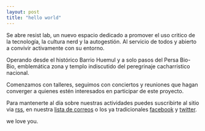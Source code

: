 ```yaml
---
layout: post
title: "hello world"
---
```


Se abre resist lab, un nuevo espacio dedicado a promover el uso critico de la tecnología, la cultura nerd y la autogestión. Al servicio de todos y abierto a convivir activamente con su entorno.

Operando desde el histórico Barrio Huemul y a solo pasos del Persa Bio-Bio, emblemática zona y templo indiscutido del peregrinaje cacharristico nacional.

Comenzamos con talleres, seguimos con conciertos y reuniones que hagan converger a quienes estén interesados en participar de este proyecto.

Para mantenerte al día sobre nuestras actividades puedes suscribirte al sitio via [rss](/feed.xml), en nuestra [lista de correos](/mailing/) o los ya tradicionales [facebook](http://facebook.com/resistlab) y [twitter](http://twitter.com/resist_lab).

we love you.